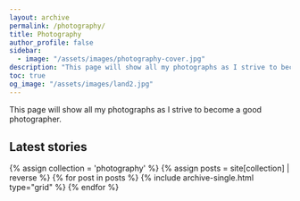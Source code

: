 ```yaml
---
layout: archive 
permalink: /photography/
title: Photography
author_profile: false
sidebar:
  - image: "/assets/images/photography-cover.jpg"
description: "This page will show all my photographs as I strive to become a good photographer."
toc: true
og_image: "/assets/images/land2.jpg"
---
```

This page will show all my photographs as I strive to become a good photographer.

## Latest stories

<div class="grid__wrapper">
  {% assign collection = 'photography' %}
  {% assign posts = site[collection] | reverse %}
  {% for post in posts %}
    {% include archive-single.html type="grid" %}
  {% endfor %}
</div>
